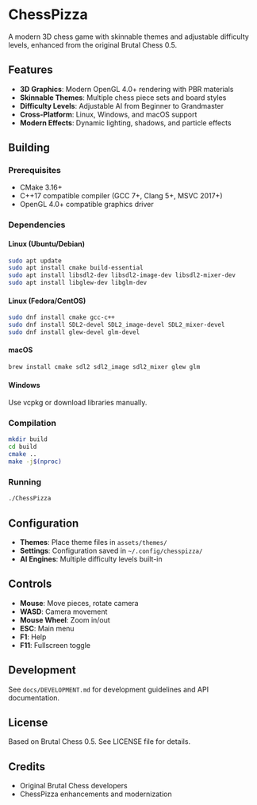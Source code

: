 # ChessPizza

A modern 3D chess game with skinnable themes and adjustable difficulty levels, enhanced from the original Brutal Chess 0.5.

## Features

- **3D Graphics**: Modern OpenGL 4.0+ rendering with PBR materials
- **Skinnable Themes**: Multiple chess piece sets and board styles
- **Difficulty Levels**: Adjustable AI from Beginner to Grandmaster
- **Cross-Platform**: Linux, Windows, and macOS support
- **Modern Effects**: Dynamic lighting, shadows, and particle effects

## Building

### Prerequisites

- CMake 3.16+
- C++17 compatible compiler (GCC 7+, Clang 5+, MSVC 2017+)
- OpenGL 4.0+ compatible graphics driver

### Dependencies

#### Linux (Ubuntu/Debian)
```bash
sudo apt update
sudo apt install cmake build-essential
sudo apt install libsdl2-dev libsdl2-image-dev libsdl2-mixer-dev
sudo apt install libglew-dev libglm-dev
```

#### Linux (Fedora/CentOS)
```bash
sudo dnf install cmake gcc-c++
sudo dnf install SDL2-devel SDL2_image-devel SDL2_mixer-devel
sudo dnf install glew-devel glm-devel
```

#### macOS
```bash
brew install cmake sdl2 sdl2_image sdl2_mixer glew glm
```

#### Windows
Use vcpkg or download libraries manually.

### Compilation

```bash
mkdir build
cd build
cmake ..
make -j$(nproc)
```

### Running

```bash
./ChessPizza
```

## Configuration

- **Themes**: Place theme files in `assets/themes/`
- **Settings**: Configuration saved in `~/.config/chesspizza/`
- **AI Engines**: Multiple difficulty levels built-in

## Controls

- **Mouse**: Move pieces, rotate camera
- **WASD**: Camera movement
- **Mouse Wheel**: Zoom in/out
- **ESC**: Main menu
- **F1**: Help
- **F11**: Fullscreen toggle

## Development

See `docs/DEVELOPMENT.md` for development guidelines and API documentation.

## License

Based on Brutal Chess 0.5. See LICENSE file for details.

## Credits

- Original Brutal Chess developers
- ChessPizza enhancements and modernization